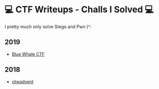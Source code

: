 # 💻 CTF Writeups - Challs I Solved 💻
I pretty much only solve Stego and Pwn (^:

## 2019
- [Blue Whale CTF](https://github.com/OlivierLaflamme/CTF/blob/master/WhaleCTF/Writeup.md)

## 2018
- [otwadvent](https://github.com/OlivierLaflamme/CTF/blob/master/otwadvent2018/Writeup.md)
